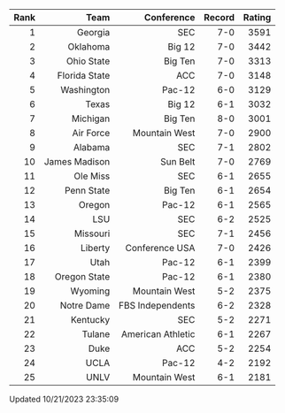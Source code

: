 | Rank  | Team                 | Conference           | Record   | Rating |
| ---:  | ---:                 | ---:                 | ---:     | ---:   |
| 1     | Georgia              | SEC                  | 7-0      | 3591   |
| 2     | Oklahoma             | Big 12               | 7-0      | 3442   |
| 3     | Ohio State           | Big Ten              | 7-0      | 3313   |
| 4     | Florida State        | ACC                  | 7-0      | 3148   |
| 5     | Washington           | Pac-12               | 6-0      | 3129   |
| 6     | Texas                | Big 12               | 6-1      | 3032   |
| 7     | Michigan             | Big Ten              | 8-0      | 3001   |
| 8     | Air Force            | Mountain West        | 7-0      | 2900   |
| 9     | Alabama              | SEC                  | 7-1      | 2802   |
| 10    | James Madison        | Sun Belt             | 7-0      | 2769   |
| 11    | Ole Miss             | SEC                  | 6-1      | 2655   |
| 12    | Penn State           | Big Ten              | 6-1      | 2654   |
| 13    | Oregon               | Pac-12               | 6-1      | 2565   |
| 14    | LSU                  | SEC                  | 6-2      | 2525   |
| 15    | Missouri             | SEC                  | 7-1      | 2456   |
| 16    | Liberty              | Conference USA       | 7-0      | 2426   |
| 17    | Utah                 | Pac-12               | 6-1      | 2399   |
| 18    | Oregon State         | Pac-12               | 6-1      | 2380   |
| 19    | Wyoming              | Mountain West        | 5-2      | 2375   |
| 20    | Notre Dame           | FBS Independents     | 6-2      | 2328   |
| 21    | Kentucky             | SEC                  | 5-2      | 2271   |
| 22    | Tulane               | American Athletic    | 6-1      | 2267   |
| 23    | Duke                 | ACC                  | 5-2      | 2254   |
| 24    | UCLA                 | Pac-12               | 4-2      | 2192   |
| 25    | UNLV                 | Mountain West        | 6-1      | 2181   |

Updated 10/21/2023 23:35:09
